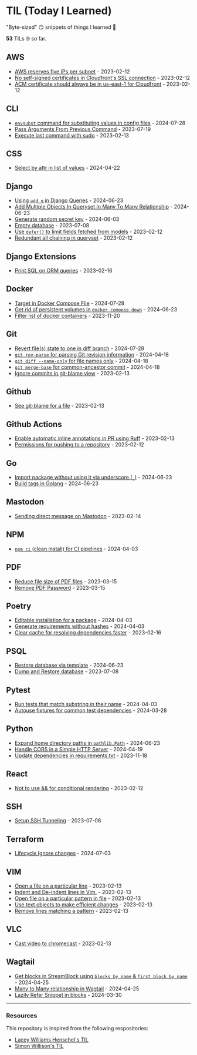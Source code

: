 # TIL (Today I Learned)

"Byte-sized" 😏 snippets of things I learned 🤔

**<!-- count starts -->53<!-- count ends -->** TILs 🤓 so far.

<!-- index starts -->
## AWS

* [AWS reserves five IPs per subnet](https://github.com/CuriousLearner/til/blob/main/aws/reserving-five-ips-per-subnet.md) - 2023-02-12
* [No self-signed certificates in Cloudfront's SSL connection](https://github.com/CuriousLearner/til/blob/main/aws/no-self-signed-certificate-cloudfront.md) - 2023-02-12
* [ACM certificate should always be in us-east-1 for Cloudfront](https://github.com/CuriousLearner/til/blob/main/aws/acm-cloudfront.md) - 2023-02-12

## CLI

* [`envsubst` command for substituting values in config files](https://github.com/CuriousLearner/til/blob/main/cli/envsubst-command-for-config-files.md) - 2024-07-28
* [Pass Arguments From Previous Command](https://github.com/CuriousLearner/til/blob/main/cli/pass-arguments-from-previous-command.md) - 2023-07-19
* [Execute last command with sudo](https://github.com/CuriousLearner/til/blob/main/cli/execute-previous-command-with-sudo.md) - 2023-02-13

## CSS

* [Select by attr in list of values](https://github.com/CuriousLearner/til/blob/main/css/select-by-attr-in-list-of-values.md) - 2024-04-22

## Django

* [Using `add_q` in Django Queries](https://github.com/CuriousLearner/til/blob/main/django/add-q-in-django-queryset.md) - 2024-06-23
* [Add Multiple Objects In Queryset In Many To Many Relationship](https://github.com/CuriousLearner/til/blob/main/django/set-whole-queryset-in-m2m-relationship.md) - 2024-06-23
* [Generate random secret key](https://github.com/CuriousLearner/til/blob/main/django/generate-random-secrety-key.md) - 2024-06-03
* [Empty database](https://github.com/CuriousLearner/til/blob/main/django/empty-database.md) - 2023-07-08
* [Use `defer()` to limit fields fetched from models](https://github.com/CuriousLearner/til/blob/main/django/defer-fields-for-performance.md) - 2023-02-12
* [Redundant all chaining in queryset](https://github.com/CuriousLearner/til/blob/main/django/redundant-all-in-queryset.md) - 2023-02-12

## Django Extensions

* [Print SQL on ORM queries](https://github.com/CuriousLearner/til/blob/main/django_extensions/print-sql-on-orm-queries.md) - 2023-02-16

## Docker

* [Target in Docker Compose File](https://github.com/CuriousLearner/til/blob/main/docker/target-in-docker-compose.md) - 2024-07-28
* [Get rid of persistent volumes in `docker compose down`](https://github.com/CuriousLearner/til/blob/main/docker/get-rid-of-persistent-volume-docker-compose.md) - 2024-06-23
* [Filter list of docker containers](https://github.com/CuriousLearner/til/blob/main/docker/filter_list_of_containers.md) - 2023-11-20

## Git

* [Revert file(s) state to one in diff branch](https://github.com/CuriousLearner/til/blob/main/git/revert-files-to-state-in-diff-branch.md) - 2024-07-28
* [`git rev-parse` for parsing Git revision information](https://github.com/CuriousLearner/til/blob/main/git/rev-parse-for-revision-information.md) - 2024-04-18
* [`git diff --name-only` for file names only](https://github.com/CuriousLearner/til/blob/main/git/diff-name-only.md) - 2024-04-18
* [`git merge-base` for common-ancestor commit](https://github.com/CuriousLearner/til/blob/main/git/merge-base-for-common-ancestor-commit.md) - 2024-04-18
* [Ignore commits in git-blame view](https://github.com/CuriousLearner/til/blob/main/git/ignore-commits-in-git-blame.md) - 2023-02-13

## Github

* [See git-blame for a file](https://github.com/CuriousLearner/til/blob/main/github/show-git-blame-for-a-file.md) - 2023-02-13

## Github Actions

* [Enable automatic inline annotations in PR using Ruff](https://github.com/CuriousLearner/til/blob/main/github-actions/ruff-github-comments.md) - 2023-02-13
* [Permissions for pushing to a repository](https://github.com/CuriousLearner/til/blob/main/github-actions/push-to-repo.md) - 2023-02-12

## Go

* [Import package without using it via underscore (`_`)](https://github.com/CuriousLearner/til/blob/main/go/import-unused-package.md) - 2024-06-23
* [Build tags in Golang](https://github.com/CuriousLearner/til/blob/main/go/build-tags.md) - 2024-06-23

## Mastodon

* [Sending direct message on Mastodon](https://github.com/CuriousLearner/til/blob/main/mastodon/send-direct-message.md) - 2023-02-14

## NPM

* [`npm ci` (clean install) for CI pipelines](https://github.com/CuriousLearner/til/blob/main/npm/clean_install_for_ci_pipelines.md) - 2024-04-03

## PDF

* [Reduce file size of PDF files](https://github.com/CuriousLearner/til/blob/main/pdf/compress-pdf.md) - 2023-03-15
* [Remove PDF Password](https://github.com/CuriousLearner/til/blob/main/pdf/remove-pdf-password.md) - 2023-03-15

## Poetry

* [Editable installation for a package](https://github.com/CuriousLearner/til/blob/main/poetry/editable_installation_for_package.md) - 2024-04-03
* [Generate requirements without hashes](https://github.com/CuriousLearner/til/blob/main/poetry/generate_requirements_without_hashes.md) - 2024-04-03
* [Clear cache for resolving dependencies faster](https://github.com/CuriousLearner/til/blob/main/poetry/clear-cache-for-resolving-dependencies-faster.md) - 2023-02-16

## PSQL

* [Restore database via template](https://github.com/CuriousLearner/til/blob/main/psql/restore-via-template.md) - 2024-06-23
* [Dump and Restore database](https://github.com/CuriousLearner/til/blob/main/psql/dump-and-restore.md) - 2023-07-08

## Pytest

* [Run tests that match substring in their name](https://github.com/CuriousLearner/til/blob/main/pytest/run_filtered_tests_by_substring.md) - 2024-04-03
* [Autouse fixtures for common test dependencies](https://github.com/CuriousLearner/til/blob/main/pytest/fixture_autouse.md) - 2024-03-28

## Python

* [Expand home directory paths in `pathlib.Path`](https://github.com/CuriousLearner/til/blob/main/python/pathlib-path-expand-user.md) - 2024-06-23
* [Handle CORS in a Simple HTTP Server](https://github.com/CuriousLearner/til/blob/main/python/handle_cors_simple_http_server.md) - 2024-04-19
* [Update dependencies in requirements.txt](https://github.com/CuriousLearner/til/blob/main/python/update_dependencies_in_requirements.md) - 2023-11-18

## React

* [Not to use && for conditional rendering](https://github.com/CuriousLearner/til/blob/main/react/conditional-rendering.md) - 2023-02-12

## SSH

* [Setup SSH Tunneling](https://github.com/CuriousLearner/til/blob/main/ssh/setup-ssh-tunneling.md) - 2023-07-08

## Terraform

* [Lifecycle Ignore changes](https://github.com/CuriousLearner/til/blob/main/terraform/lifecycle-ignore-changes.md) - 2024-07-03

## VIM

* [Open a file on a particular line](https://github.com/CuriousLearner/til/blob/main/vim/open-file-on-line.md) - 2023-02-13
* [Indent and De-indent lines in Vim.](https://github.com/CuriousLearner/til/blob/main/vim/indent-deindent-line.md) - 2023-02-13
* [Open file on a particular pattern in file](https://github.com/CuriousLearner/til/blob/main/vim/open-file-on-pattern.md) - 2023-02-13
* [Use text objects to make efficient changes](https://github.com/CuriousLearner/til/blob/main/vim/text-objects-to-make-efficient-changes.md) - 2023-02-13
* [Remove lines matching a pattern](https://github.com/CuriousLearner/til/blob/main/vim/remove-lines-matching-pattern.md) - 2023-02-13

## VLC

* [Cast video to chromecast](https://github.com/CuriousLearner/til/blob/main/vlc/cast-video-to-chromecast.md) - 2023-02-13

## Wagtail

* [Get blocks in StreamBlock using `blocks_by_name` & `first_block_by_name`](https://github.com/CuriousLearner/til/blob/main/wagtail/get-blocks-in-streamblock.md) - 2024-04-25
* [Many to Many relationship in Wagtail](https://github.com/CuriousLearner/til/blob/main/wagtail/many-to-many-relationship.md) - 2024-04-25
* [Lazily Refer Snippet in blocks](https://github.com/CuriousLearner/til/blob/main/wagtail/lazily_refer_snippet.md) - 2024-03-30
<!-- index ends -->

* * * * *
### Resources

This repository is inspired from the following respositories:

- [Lacey Williams Henschel's TIL](https://github.com/williln/til)
- [Simon Willison's TIL](https://github.com/simonw/til)
